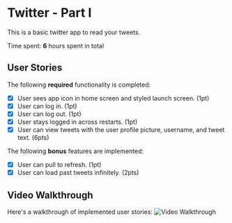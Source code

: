 # Twitter - Part I

This is a basic twitter app to read your tweets.

Time spent: **6** hours spent in total

## User Stories

The following **required** functionality is completed:

- [x] User sees app icon in home screen and styled launch screen. (1pt)
- [x] User can log in. (1pt)
- [x] User can log out. (1pt)
- [x] User stays logged in across restarts. (1pt)
- [x] User can view tweets with the user profile picture, username, and tweet text. (6pts)

The following **bonus** features are implemented:

- [x] User can pull to refresh. (1pt)
- [x] User can load past tweets infinitely. (2pts)

## Video Walkthrough

Here's a walkthrough of implemented user stories:
<img src='https://imgur.com/a/YBeHKR3' width='' alt='Video Walkthrough' />
<blockquote class="imgur-embed-pub" lang="en" data-id="a/YBeHKR3" data-context="false" ><a href="//imgur.com/a/YBeHKR3"></a></blockquote><script async src="//s.imgur.com/min/embed.js" charset="utf-8"></script>
